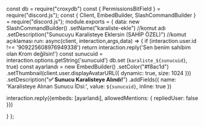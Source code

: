 const db = require("croxydb")
const { PermissionsBitField } = require("discord.js");
const { Client, EmbedBuilder, SlashCommandBuilder } = require("discord.js");
  module.exports = {
    data: new SlashCommandBuilder()
      .setName("karaliste-ekle") //komut adı
      .setDescription("Sunucuyu Karalisteye Eklersin (SAHİP ÖZEL)") //komut açıklaması
run: async(client, interaction,args,data) => {
    if (interaction.user.id !== '909225608976949338') return interaction.reply('Sen benim sahibim olan Krom değilsin!')
    const sunucuid = interaction.options.getString('sunucuid')
    db.set (`karaliste_${sunucuid}`, true)
 const ayarlandı = new EmbedBuilder()
 .setColor("#f8ac1d")
.setThumbnail(client.user.displayAvatarURL({ dynamic: true, size: 1024 }))
.setDescription("**✅ Sunucu Karalisteye Alındı!**")
.addFields({ name: 'Karalisteye Alınan Sunucu İDsi:', value: `${sunucuid}`, inline: true })

 interaction.reply({embeds: [ayarlandı], allowedMentions: { repliedUser: false }})

}
};
